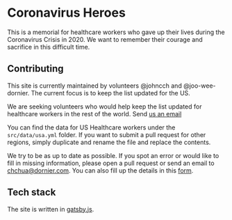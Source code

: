 # Coronavirus Heroes

This is a memorial for healthcare workers who gave up their lives during the Coronavirus Crisis in 2020. We want to remember their courage and sacrifice in this difficult time.

## Contributing

This site is currently maintained by volunteers @johncch and @joo-wee-dornier. The current focus is to keep the list updated for the US.

We are seeking volunteers who would help keep the list updated for healthcare workers in the rest of the world. Send [us an email](mailto:chchua@dornier.com)

You can find the data for US Healthcare workers under the `src/data/usa.yml` folder. If you want to submit a pull request for other regions, simply duplicate and rename the file and replace the contents.

We try to be as up to date as possible. If you spot an error or would like to fill in missing information, please open a pull request or send an email to chchua@dornier.com. You can also fill up the details in this [form](https://docs.google.com/forms/d/e/1FAIpQLSeCk54XTqW5gAKnISzMh3ljH2VyK7M9K0aoUTZkRx-L9UMvkA/viewform?usp=sf_link).

## Tech stack

The site is written in [gatsby.js](https://www.gatsbyjs.org/).
